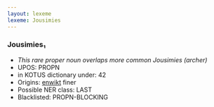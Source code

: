 ```yaml
---
layout: lexeme
lexeme: Jousimies
---
```


###  Jousimies₁

* _This rare proper noun overlaps more common *Jousimies* (archer)_
* UPOS:  PROPN
* in KOTUS dictionary under:  42
* Origins: [enwikt](https://en.wiktionary.org/wiki/Jousimies) finer 
* Possible NER class:  LAST
* Blacklisted:  PROPN-BLOCKING

